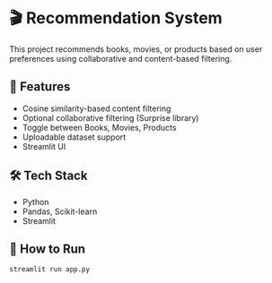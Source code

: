# 🎬 Recommendation System

This project recommends books, movies, or products based on user preferences using collaborative and content-based filtering.

## 🧠 Features

- Cosine similarity-based content filtering
- Optional collaborative filtering (Surprise library)
- Toggle between Books, Movies, Products
- Uploadable dataset support
- Streamlit UI

## 🛠️ Tech Stack

- Python
- Pandas, Scikit-learn
- Streamlit

## 🚀 How to Run

```bash
streamlit run app.py
